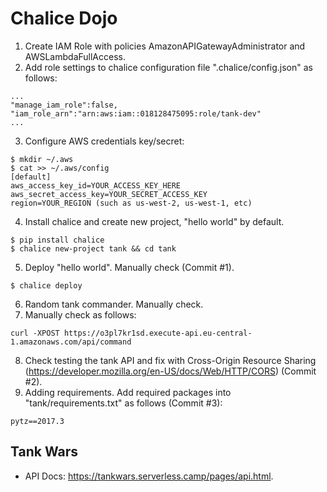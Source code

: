 Chalice Dojo
============

1. Create IAM Role with policies AmazonAPIGatewayAdministrator and
   AWSLambdaFullAccess.
2. Add role settings to chalice configuration file ".chalice/config.json" as
   follows:
```
...
"manage_iam_role":false,
"iam_role_arn":"arn:aws:iam::018128475095:role/tank-dev"
...
```
3. Configure AWS credentials key/secret:
```
$ mkdir ~/.aws
$ cat >> ~/.aws/config
[default]
aws_access_key_id=YOUR_ACCESS_KEY_HERE
aws_secret_access_key=YOUR_SECRET_ACCESS_KEY
region=YOUR_REGION (such as us-west-2, us-west-1, etc)
```
4. Install chalice and create new project, "hello world" by default.
```
$ pip install chalice
$ chalice new-project tank && cd tank
```
5. Deploy "hello world". Manually check (Commit #1).
```
$ chalice deploy
```
6. Random tank commander. Manually check.
7. Manually check as follows:
```
curl -XPOST https://o3pl7kr1sd.execute-api.eu-central-1.amazonaws.com/api/command
```
8. Check testing the tank API and fix with Cross-Origin Resource Sharing
   (https://developer.mozilla.org/en-US/docs/Web/HTTP/CORS) (Commit #2).
9. Adding requirements. Add required packages into
   "tank/requirements.txt" as follows (Commit #3):
```
pytz==2017.3
```



## Tank Wars ##

* API Docs: https://tankwars.serverless.camp/pages/api.html.